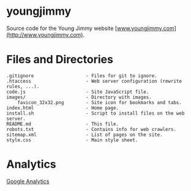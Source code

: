 # youngjimmy
Source code for the Young Jimmy website [www.youngjimmy.com](http://www.youngjimmy.com).

Files and Directories
=====================

    .gitignore                   - Files for git to ignore.
    .htaccess                    - Web server configuration (rewrite rules, ...).
    code.js                      - Site JavaScript file. 
    images/                      - Directory with images.
        favicon_32x32.png        - Site icon for bookmarks and tabs.
    index.html                   - Home page.
    install.sh                   - Script to install files on the web server.
    README.md                    - This file.
    robots.txt                   - Contains info for web crawlers.
    sitemap.xml                  - List of pages on the site.
    style.css                    - Main style sheet.


Analytics
=========

[Google Analytics](http://www.google.com/analytics/)
